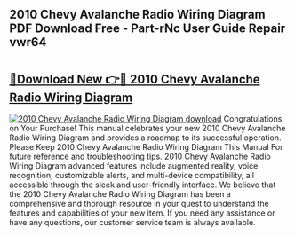 ## 2010 Chevy Avalanche Radio Wiring Diagram PDF Download Free - Part-rNc User Guide Repair vwr64

# <h2><a href="http://dfmyva.blite.top/?on=2010+Chevy+Avalanche+Radio+Wiring+Diagram">🔗Download New 👉🔴 2010 Chevy Avalanche Radio Wiring Diagram</a></h2>

[![2010 Chevy Avalanche Radio Wiring Diagram download](https://i.imgur.com/lujVjoI.png)](http://dfmyva.blite.top/?on=2010+Chevy+Avalanche+Radio+Wiring+Diagram)
Congratulations on Your Purchase! This manual celebrates your new 2010 Chevy Avalanche Radio Wiring Diagram and provides a roadmap to its successful operation. Please Keep 2010 Chevy Avalanche Radio Wiring Diagram This Manual For future reference and troubleshooting tips. 2010 Chevy Avalanche Radio Wiring Diagram advanced features include augmented reality, voice recognition, customizable alerts, and multi-device compatibility, all accessible through the sleek and user-friendly interface. We believe that the 2010 Chevy Avalanche Radio Wiring Diagram has been a comprehensive and thorough resource in your quest to understand the features and capabilities of your new item. If you need any assistance or have any questions, our customer service team is always available.
